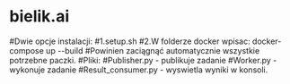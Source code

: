 # bielik.ai
#Dwie opcje instalacji:
#1.setup.sh
#2.W folderze docker wpisac: docker-compose up --build
#Powinien zaciągnąć automatycznie wszystkie potrzebne paczki.
#Pliki:
#Publisher.py - publikuje zadanie
#Worker.py - wykonuje zadanie
#Result_consumer.py - wyswietla wyniki w konsoli.
